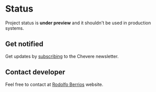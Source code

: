 # Status

Project status is **under preview** and it shouldn't be used in production systems.

## Get notified

Get updates by [subscribing](https://newsletter.chevereto.com/subscription?f=gTmksA6763vPCG763763kYCOTgWu6Kx4BPohVDY97aHddrqis6B763cHay8dhtmMKlI6r3vUfGREZmSvDNNGj3MlrRJV7A) to the Chevere newsletter.

## Contact developer

Feel free to contact at [Rodolfo Berrios](https://rodolfoberrios.com) website.
